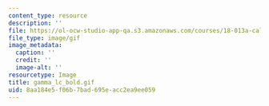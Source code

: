 ```yaml
---
content_type: resource
description: ''
file: https://ol-ocw-studio-app-qa.s3.amazonaws.com/courses/18-013a-calculus-with-applications-spring-2005/8aa184e5f06b7bad695eacc2ea9ee059_gamma_lc_bold.gif
file_type: image/gif
image_metadata:
  caption: ''
  credit: ''
  image-alt: ''
resourcetype: Image
title: gamma_lc_bold.gif
uid: 8aa184e5-f06b-7bad-695e-acc2ea9ee059
---
```

